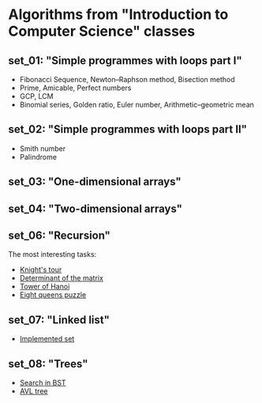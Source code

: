 # Algorithms from "Introduction to Computer Science" classes

## set_01: "Simple programmes with loops part I"
- Fibonacci Sequence, Newton–Raphson method, Bisection method 
- Prime, Amicable, Perfect numbers
- GCP, LCM
- Binomial series, Golden ratio, Euler number, Arithmetic–geometric mean

## set_02: "Simple programmes with loops part II"
- Smith number
- Palindrome

## set_03: "One-dimensional arrays"

## set_04: "Two-dimensional arrays"

## set_06: "Recursion"
The most interesting tasks:
- [Knight's tour](https://github.com/Wenszel/python-algorithms/blob/master/set_06/t_04.py)
- [Determinant of the matrix](https://github.com/Wenszel/python-algorithms/blob/master/set_06/t_10.py)
- [Tower of Hanoi](https://github.com/Wenszel/python-algorithms/blob/master/set_06/t_14.py)
- [Eight queens puzzle](https://github.com/Wenszel/python-algorithms/blob/master/set_06/t_15.py)

## set_07: "Linked list"
- [Implemented set](https://github.com/Wenszel/python-algorithms/blob/master/set_07/t_01.py)

## set_08: "Trees"
- [Search in BST](https://github.com/Wenszel/python-algorithms/blob/master/set_08/t_04.py)
- [AVL tree](https://github.com/Wenszel/python-algorithms/blob/master/set_08/t_01.py)